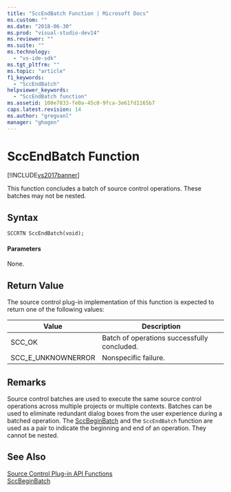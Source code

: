 ```yaml
---
title: "SccEndBatch Function | Microsoft Docs"
ms.custom: ""
ms.date: "2018-06-30"
ms.prod: "visual-studio-dev14"
ms.reviewer: ""
ms.suite: ""
ms.technology: 
  - "vs-ide-sdk"
ms.tgt_pltfrm: ""
ms.topic: "article"
f1_keywords: 
  - "SccEndBatch"
helpviewer_keywords: 
  - "SccEndBatch function"
ms.assetid: 100e7833-fe0a-45c0-9fca-3e61fd1165b7
caps.latest.revision: 14
ms.author: "gregvanl"
manager: "ghogen"
---
```

# SccEndBatch Function
[!INCLUDE[vs2017banner](../includes/vs2017banner.md)]

This function concludes a batch of source control operations. These batches may not be nested.  
  
## Syntax  
  
```cpp#  
SCCRTN SccEndBatch(void);  
```  
  
#### Parameters  
 None.  
  
## Return Value  
 The source control plug-in implementation of this function is expected to return one of the following values:  
  
|Value|Description|  
|-----------|-----------------|  
|SCC_OK|Batch of operations successfully concluded.|  
|SCC_E_UNKNOWNERROR|Nonspecific failure.|  
  
## Remarks  
 Source control batches are used to execute the same source control operations across multiple projects or multiple contexts. Batches can be used to eliminate redundant dialog boxes from the user experience during a batched operation. The [SccBeginBatch](../extensibility/sccbeginbatch-function.md) and the `SccEndBatch` function are used as a pair to indicate the beginning and end of an operation. They cannot be nested.  
  
## See Also  
 [Source Control Plug-in API Functions](../extensibility/source-control-plug-in-api-functions.md)   
 [SccBeginBatch](../extensibility/sccbeginbatch-function.md)

